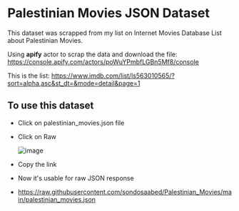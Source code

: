 # Palestinian Movies JSON Dataset

This dataset was scrapped from my list on Internet Movies Database List about Palestinian Movies. 

Using **apify** actor to scrap the data and download the file:
https://console.apify.com/actors/poWuYPmbfLGBn5Mf8/console 

This is the list:
https://www.imdb.com/list/ls563010565/?sort=alpha,asc&st_dt=&mode=detail&page=1

## To use this dataset

- Click on palestinian_movies.json file
- Click on Raw

  ![image](https://github.com/sondosaabed/Palestinian_Movies/assets/65151701/2e6d012e-c363-41fa-8802-f7b67ae2202a)
- Copy the link
- Now it's usable for raw JSON response
- https://raw.githubusercontent.com/sondosaabed/Palestinian_Movies/main/palestinian_movies.json
